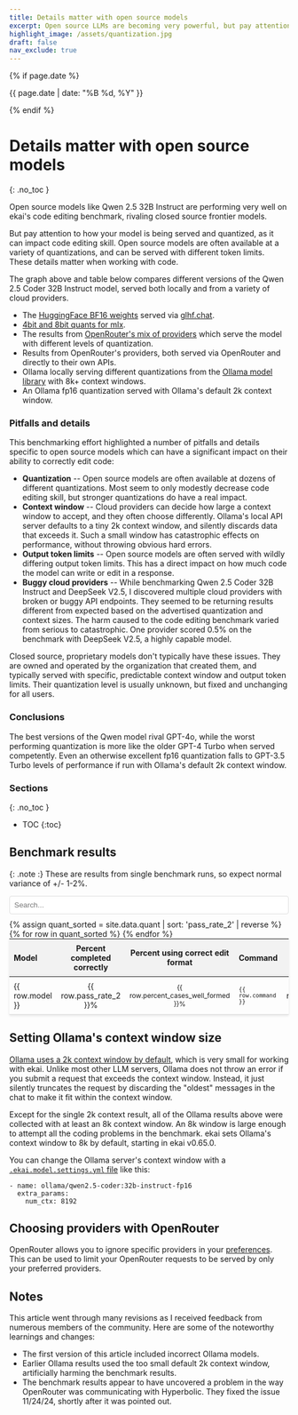 ```yaml
---
title: Details matter with open source models
excerpt: Open source LLMs are becoming very powerful, but pay attention to how you (or your provider) are serving the model. It can affect code editing skill.
highlight_image: /assets/quantization.jpg
draft: false
nav_exclude: true
---
```

{% if page.date %}
<p class="post-date">{{ page.date | date: "%B %d, %Y" }}</p>
{% endif %}

# Details matter with open source models
{: .no_toc }

<canvas id="quantChart" width="800" height="600" style="margin: 20px 0"></canvas>

Open source models like Qwen 2.5 32B Instruct are performing very well on
ekai's code editing benchmark, rivaling closed source frontier models.

But pay attention to how your model is being served and quantized, 
as it can impact code editing skill.
Open source models are often available at a variety of quantizations,
and can be served with different token limits.
These details matter when working with code.

The graph above and table below compares different versions of the Qwen 2.5 Coder 32B Instruct model,
served both locally and from a variety of cloud providers.

- The [HuggingFace BF16 weights](https://huggingface.co/Qwen/Qwen2.5-Coder-32B-Instruct) served via [glhf.chat](https://glhf.chat).
- [4bit and 8bit quants for mlx](https://t.co/cwX3DYX35D).
- The results from [OpenRouter's mix of providers](https://openrouter.ai/qwen/qwen-2.5-coder-32b-instruct/providers) which serve the model with different levels of quantization.
- Results from OpenRouter's providers, both served via OpenRouter and directly to their own APIs.
- Ollama locally serving different quantizations from the [Ollama model library](https://ollama.com/library/qwen2.5-coder:32b-instruct-q4_K_M) with 8k+
context windows.
- An Ollama fp16 quantization served with Ollama's default 2k context window.

### Pitfalls and details

This benchmarking effort highlighted a number of pitfalls and details specific to open source
models which
can have a significant impact on their ability to correctly edit code:

- **Quantization** -- Open source models are often available at dozens of different quantizations.
Most seem to only modestly decrease code editing skill, but stronger quantizations
do have a real impact.
- **Context window** -- Cloud providers can decide how large a context window to accept,
and they often choose differently. Ollama's local API server
defaults to a tiny 2k context window,
and silently discards data that exceeds it. Such a small window has
catastrophic effects on performance, without throwing obvious hard errors.
- **Output token limits** -- Open source models are often served with wildly
differing output token limits. This has a direct impact on how much code the
model can write or edit in a response.
- **Buggy cloud providers** -- While benchmarking Qwen 2.5 Coder 32B Instruct
and DeepSeek V2.5, I discovered
multiple cloud providers with broken or buggy API endpoints.
They seemed
to be returning results different from expected based on the advertised
quantization and context sizes.
The harm caused to the code editing benchmark varied from serious
to catastrophic.
One provider scored 0.5% on the benchmark with DeepSeek V2.5, a highly capable model.

Closed source, proprietary models don't typically have these issues.
They are owned and operated by the organization that created them,
and typically served with specific, predictable context window and output token limits.
Their quantization level is usually unknown, but fixed and unchanging for all users.

### Conclusions

The best versions of the Qwen model rival GPT-4o, while the worst performing
quantization is more like the older GPT-4 Turbo when served competently.
Even an otherwise excellent fp16 quantization falls to GPT-3.5 Turbo levels of performance
if run with Ollama's default 2k context window.

### Sections
{: .no_toc }

- TOC
{:toc}

## Benchmark results

{: .note :}
These are results from single benchmark runs, so expect normal variance of +/- 1-2%.

<script src="https://cdn.jsdelivr.net/npm/chart.js"></script>
<script>
{% include quant-chart.js %}
</script>

<input type="text" id="quantSearchInput" placeholder="Search..." style="width: 100%; max-width: 800px; margin: 10px auto; padding: 8px; display: block; border: 1px solid #ddd; border-radius: 4px;">

<table style="width: 100%; max-width: 800px; margin: auto; border-collapse: collapse; box-shadow: 0 2px 4px rgba(0,0,0,0.1); font-size: 14px;">
  <thead style="background-color: #f2f2f2;">
    <tr>
      <th style="padding: 8px; text-align: left;">Model</th>
      <th style="padding: 8px; text-align: center;">Percent completed correctly</th>
      <th style="padding: 8px; text-align: center;">Percent using correct edit format</th>
      <th style="padding: 8px; text-align: left;">Command</th>
      <th style="padding: 8px; text-align: center;">Edit format</th>
    </tr>
  </thead>
  <tbody>
    {% assign quant_sorted = site.data.quant | sort: 'pass_rate_2' | reverse %}
    {% for row in quant_sorted %}
      <tr style="border-bottom: 1px solid #ddd;">
        <td style="padding: 8px;">{{ row.model }}</td>
        <td style="padding: 8px; text-align: center;">{{ row.pass_rate_2 }}%</td>
        <td style="padding: 8px; text-align: center;">{{ row.percent_cases_well_formed }}%</td>
        <td style="padding: 8px;"><code>{{ row.command }}</code></td>
        <td style="padding: 8px; text-align: center;">{{ row.edit_format }}</td>
      </tr>
    {% endfor %}
  </tbody>
</table>

<style>
  tr.selected {
    color: #0056b3;
  }
  table {
    table-layout: fixed;
  }
  td, th {
    word-wrap: break-word;
    overflow-wrap: break-word;
  }
  td:nth-child(3), td:nth-child(4) {
    font-size: 12px;
  }
</style>

<script>
document.getElementById('quantSearchInput').addEventListener('keyup', function() {
    var input = this.value.toLowerCase();
    var rows = document.querySelectorAll('tbody tr');
    
    rows.forEach(function(row) {
        var text = row.textContent.toLowerCase();
        if(text.includes(input)) {
            row.style.display = '';
            row.classList.add('selected');
        } else {
            row.style.display = 'none';
            row.classList.remove('selected');
        }
    });
});
</script>

## Setting Ollama's context window size

[Ollama uses a 2k context window by default](https://github.com/ollama/ollama/blob/main/docs/faq.md#how-can-i-specify-the-context-window-size),
which is very small for working with ekai.
Unlike most other LLM servers, Ollama does not throw an error if you submit
a request that exceeds the context window.
Instead, it just silently truncates the request by discarding the "oldest" messages
in the chat to make it fit within the context window.

Except for the single 2k context result,
all of the Ollama results above were collected with at least an 8k context window.
An 8k window is large enough to attempt all the coding problems in the benchmark.
ekai sets Ollama's context window to 8k by default, starting in ekai v0.65.0.

You can change the Ollama server's context window with a 
[`.ekai.model.settings.yml` file](https://ekai.chat/docs/config/adv-model-settings.html#model-settings)
like this:

```
- name: ollama/qwen2.5-coder:32b-instruct-fp16
  extra_params:
    num_ctx: 8192
```

## Choosing providers with OpenRouter

OpenRouter allows you to ignore specific providers in your
[preferences](https://openrouter.ai/settings/preferences).
This can be used to limit your OpenRouter requests to be
served by only your preferred providers.

## Notes

This article went through many revisions as I received feedback from
numerous members of the community.
Here are some of the noteworthy learnings and changes:

- The first version of this article included incorrect Ollama models.
- Earlier Ollama results used the too small default 2k context window,
artificially harming the benchmark results.
- The benchmark results appear to have uncovered a problem in the way
OpenRouter was communicating with Hyperbolic.
They fixed the issue 11/24/24, shortly after it was pointed out.
